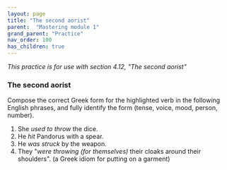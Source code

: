 ```yaml
---
layout: page
title: "The second aorist"
parent:  "Mastering module 1"
grand_parent: "Practice"
nav_order: 100
has_children: true
---
```



*This practice is for use with section 4.12, "The second aorist"*



### The second aorist


Compose the correct Greek form for the highlighted verb in the following English phrases, and fully identify the form (tense, voice, mood, person, number).

1. She *used to throw* the dice.
2. He *hit* Pandorus with a spear.
3. He *was struck* by the weapon.
4. They "*were throwing (for themselves)* their cloaks around their shoulders".  (a Greek idiom for putting on a garment)

